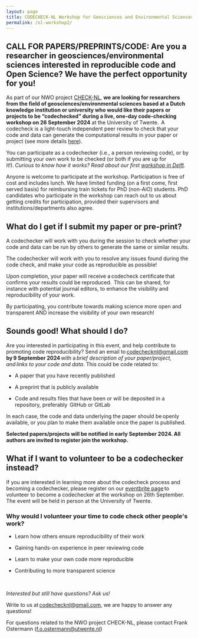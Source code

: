```yaml
---
layout: page
title: CODECHECK-NL Workshop for Geosciences and Environmental Sciences
permalink: /nl-workshop2/
---
```


## CALL FOR PAPERS/PREPRINTS/CODE: Are you a researcher in geosciences/environmental sciences interested in reproducible code and Open Science? We have the perfect opportunity for you! 

As part of our NWO project [CHECK-NL](https://codecheck.org.uk/nl), **we are looking for researchers from the field of geosciences/environmental sciences based at a Dutch knowledge institution or university who would like their papers or projects to be “codechecked” during a live, one-day code-checking workshop on 26 September 2024** at the University of Twente.  A codecheck is a light-touch independent peer review to check that your code and data can generate the computational results in your paper or project (see more details [here](https://codecheck.org.uk/process/)).  

 

You can participate as a codechecker (i.e., a person reviewing code), or by submitting your own work to be checked (or both if you are up for it!). *Curious to know how it works? Read about our first [workshop in Delft](https://codecheck.org.uk/nl-workshop1/).* 

 

Anyone is welcome to participate at the workshop. Participation is free of cost and includes lunch. We have limited funding (on a first come, first served basis) for reimbursing train tickets for PhD (non-AiO) students. PhD candidates who participate in the workshop can reach out to us about getting credits for participation, provided their supervisors and institutions/departments also agree.
 


## What do I get if I submit my paper or pre-print?   

A codechecker will work with you during the session to check whether your code and data can be run by others to generate the same or similar results.   

The codechecker will work with you to resolve any issues found during the code check, and make your code as reproducible as possible!   

Upon completion, your paper will receive a codecheck certificate that confirms your results could be reproduced.  This can be shared, for instance with potential journal editors, to enhance the visibility and reproducibility of your work.    

By participating, you contribute towards making science more open and transparent AND increase the visibility of your own research!   

 
## Sounds good! What should I do?   

Are you interested in participating in this event, and help contribute to promoting code reproducibility? Send an email to codechecknl@gmail.com **by 9 September 2024** with a *brief description of your paper/project, and links to your code and data*. This could be code related to:   

- A paper that you have recently published   

- A preprint that is publicly available   

- Code and results files that have been or will be deposited in a repository, preferably  GitHub or GitLab   

In each case, the code and data underlying the paper should be openly available, or you plan to make them available once the paper is published.  



**Selected papers/projects will be notified in early September 2024. All authors are invited to register join the workshop.**   



## What if I want to volunteer to be a codechecker instead?  

 
If you are interested in learning more about the codecheck process and becoming a codechecker, please register on our [eventbrite page](https://www.eventbrite.nl/e/codecheck-workshop-for-the-geosciences-and-environmental-sciences-tickets-945474348227?aff=oddtdtcreator) to volunteer to become a codechecker at the workshop on 26th September. The event will be held in person at the University of Twente.

### Why would I volunteer your time to code check other people's work?  

- Learn how others ensure reproducibility of their work   

- Gaining hands-on experience in peer reviewing code

- Learn to make your own code more reproducible

- Contributing to more transparent science  

  

*Interested but still have questions? Ask us!*  

Write to us at codechecknl@gmail.com, we are happy to answer any questions!  

For questions related to the NWO project CHECK-NL, please contact Frank Ostermann (f.o.ostermann@utwente.nl)
  

